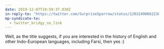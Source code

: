 ```yaml
---
date: 2019-12-07T19:59:37.030Z
in-reply-to: 'https://twitter.com/SurpriseSparrow/status/1203249066223816704?s=19'
mp-syndicate-to:
  - twitter_bridgy_no_link
---
```


Well, as the title suggests, if you are interested in the history of English and other Indo-European languages, including Farsi, then yes :)
